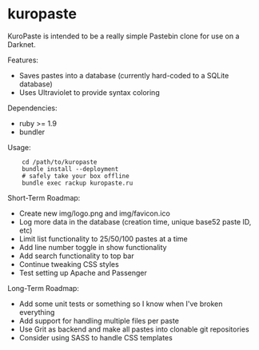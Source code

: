 kuropaste
=========

KuroPaste is intended to be a really simple Pastebin clone for use on a
Darknet.

Features:
* Saves pastes into a database (currently hard-coded to a SQLite database)
* Uses Ultraviolet to provide syntax coloring

Dependencies:
* ruby >= 1.9
* bundler

Usage:
```
    cd /path/to/kuropaste
    bundle install --deployment
    # safely take your box offline
    bundle exec rackup kuropaste.ru
```

Short-Term Roadmap:
* Create new img/logo.png and img/favicon.ico
* Log more data in the database (creation time, unique base52 paste ID, etc)
* Limit list functionality to 25/50/100 pastes at a time
* Add line number toggle in show functionality
* Add search functionality to top bar
* Continue tweaking CSS styles
* Test setting up Apache and Passenger

Long-Term Roadmap:
* Add some unit tests or something so I know when I've broken everything
* Add support for handling multiple files per paste
* Use Grit as backend and make all pastes into clonable git repositories
* Consider using SASS to handle CSS templates

